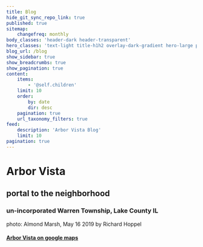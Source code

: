 ```yaml
---
title: Blog
hide_git_sync_repo_link: true
published: true
sitemap:
    changefreq: monthly
body_classes: 'header-dark header-transparent'
hero_classes: 'text-light title-h1h2 overlay-dark-gradient hero-large parallax'
blog_url: /blog
show_sidebar: true
show_breadcrumbs: true
show_pagination: true
content:
    items:
        - '@self.children'
    limit: 10
    order:
        by: date
        dir: desc
    pagination: true
    url_taxonomy_filters: true
feed:
    description: 'Arbor Vista Blog'
    limit: 10
pagination: true
---
```


# Arbor Vista
## portal to the neighborhood
### un-incorporated Warren Township, Lake County IL
photo: Almond Marsh, May 16 2019 by Richard Hoppel

#### [Arbor Vista on google maps](https://www.google.com/maps/@42.3315518,-87.9990561,836m/data=!3m1!1e3)
